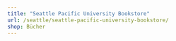 ```yaml
---
title: "Seattle Pacific University Bookstore"
url: /seattle/seattle-pacific-university-bookstore/
shop: Bücher
---
```

